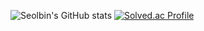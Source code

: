 

<!--
### Hi there 👋
**seolbin01/seolbin01** is a ✨ _special_ ✨ repository because its `README.md` (this file) appears on your GitHub profile.

Here are some ideas to get you started:

- 🔭 I’m currently working on ...
- 🌱 I’m currently learning ...
- 👯 I’m looking to collaborate on ...
- 🤔 I’m looking for help with ...
- 💬 Ask me about ...
- 📫 How to reach me: ...
- 😄 Pronouns: ...
- ⚡ Fun fact: ...
-->
![Seolbin's GitHub stats](https://github-readme-stats.vercel.app/api?username=seolbin01&show_icons=true&theme=radical)
[![Solved.ac Profile](http://mazassumnida.wtf/api/v2/generate_badge?boj=seolbin)](https://solved.ac/seolbin/)
